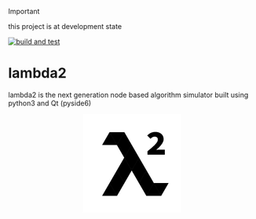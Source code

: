 > [!IMPORTANT]  
> this project is at development state

[![build and test](https://github.com/arshavirmirzakhani/lambda2/actions/workflows/test.yml/badge.svg)](https://github.com/arshavirmirzakhani/lambda2/actions/workflows/test.yml)

# lambda2
lambda2 is the next generation node based algorithm simulator built using python3 and Qt (pyside6)

<p align="center">
  <img src="icon.png"/>  
</p>
